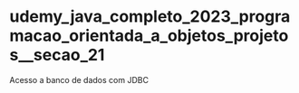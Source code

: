 # udemy_java_completo_2023_programacao_orientada_a_objetos_projetos__secao_21
Acesso a banco de dados com JDBC

